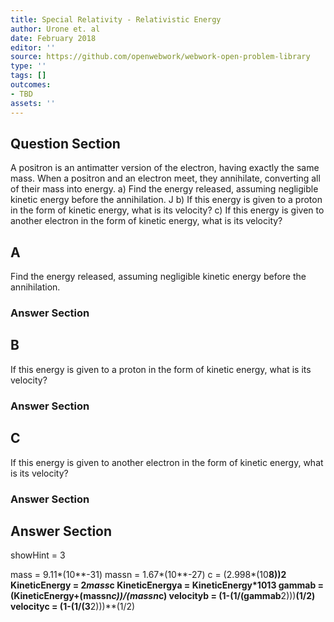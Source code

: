 ```yaml
---
title: Special Relativity - Relativistic Energy
author: Urone et. al
date: February 2018
editor: ''
source: https://github.com/openwebwork/webwork-open-problem-library
type: ''
tags: []
outcomes:
- TBD
assets: ''
---
```


## Question Section 

A positron is an antimatter version of the electron, having exactly the same mass. When a positron and an electron meet, they annihilate, converting all of their mass into energy. 
a) Find the energy released, assuming negligible kinetic energy before the annihilation. 
 J
b) If this energy is given to a proton in the form of kinetic energy, what is its velocity? 
c) If this energy is given to another electron in the form of kinetic energy, what is its velocity?
## A
Find the energy released, assuming negligible kinetic energy before the annihilation. 
### Answer Section
## B
If this energy is given to a proton in the form of kinetic energy, what is its velocity? 
### Answer Section
## C
If this energy is given to another electron in the form of kinetic energy, what is its velocity?
### Answer Section


## Answer Section

showHint = 3

mass = 9.11*(10**-31)
massn = 1.67*(10**-27)
c = (2.998*(10**8))**2
KineticEnergy = 2*mass*c
KineticEnergya = KineticEnergy*10**13
gammab = (KineticEnergy+(massn*c))/(massn*c)
velocityb = (1-(1/(gammab**2)))**(1/2) 
velocityc = (1-(1/(3**2)))**(1/2)